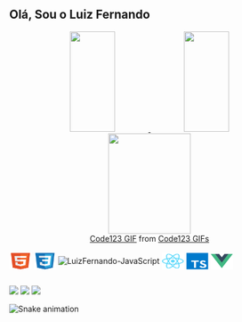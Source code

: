 ## Olá, Sou o Luiz Fernando
<div align="center">
  <a href="https://github.com/luizcode">
  <img height="180em" width="40%" src="https://github-readme-stats.vercel.app/api?username=luizcode&show_icons=true&theme=gotham&include_all_commits=true&count_private=true"/>
  <img height="180em" width="40%" src="https://github-readme-stats.vercel.app/api/top-langs/?username=luizcode&layout=compact&langs_count=7&theme=gotham"/>
  <img align="center" width="148" height="180" src="https://tenor.com/view/code123-gif-24068278">
    <div class="tenor-gif-embed" data-postid="24068278" data-share-method="host" data-width="100%" data-aspect-ratio="1.0"><a href="https://tenor.com/view/code123-gif-24068278">Code123 GIF</a> from <a href="https://tenor.com/search/code123-gifs">Code123 GIFs</a></div><script type="text/javascript" async src="https://tenor.com/embed.js"></script>
    
 
</div>
<div style="display: inline_block"><br>
  <img align="center" alt="LuizFernando-HTML" height="30" width="40" src="https://raw.githubusercontent.com/devicons/devicon/master/icons/html5/html5-original.svg">
  <img align="center" alt="LuizFernando-CSS" height="30" width="40" src="https://raw.githubusercontent.com/devicons/devicon/master/icons/css3/css3-original.svg">
  <img align="center" alt="LuizFernando-JavaScript" height="30" width="40" src="https://cdn.jsdelivr.net/gh/devicons/devicon/icons/javascript/javascript-original.svg">
  <img align="center" alt="LuizFernando-React" height="30" width="40" src="https://github.com/devicons/devicon/blob/master/icons/react/react-original.svg">
  <img align="center" alt="LuizFernando-Ts" height="30" width="40" src="https://github.com/devicons/devicon/blob/master/icons/typescript/typescript-original.svg">
  <img align="center" alt="LuizFernando-Vuejs" height="30" width="40" src="https://github.com/devicons/devicon/blob/master/icons/vuejs/vuejs-original.svg">
</div>
  
  ##
 
<div> 
<a href="https://www.instagram.com/lfernando_67/" target="_blank"><img src="https://img.shields.io/badge/-Instagram-%23E4405F?style=for-the-badge&logo=instagram&logoColor=white" target="_blank"></a>
  <a href = "mailto:luizfernandovv043@gmail.com"><img src="https://img.shields.io/badge/-Gmail-%23333?style=for-the-badge&logo=gmail&logoColor=white" target="_blank"></a>
  <a href="https://www.linkedin.com/in/luiz-fernando-vilarga-vilalva//" target="_blank"><img src="https://img.shields.io/badge/-LinkedIn-%230077B5?style=for-the-badge&logo=linkedin&logoColor=white" target="_blank"></a> 
 
  ![Snake animation](https://github.com/luizcode/luizcode/blob/output/github-contribution-grid-snake.svg)
 
</div>
